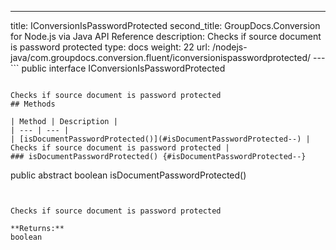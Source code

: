 ---
title: IConversionIsPasswordProtected
second_title: GroupDocs.Conversion for Node.js via Java API Reference
description: Checks if source document is password protected
type: docs
weight: 22
url: /nodejs-java/com.groupdocs.conversion.fluent/iconversionispasswordprotected/
---```
public interface IConversionIsPasswordProtected
```

Checks if source document is password protected
## Methods

| Method | Description |
| --- | --- |
| [isDocumentPasswordProtected()](#isDocumentPasswordProtected--) | Checks if source document is password protected |
### isDocumentPasswordProtected() {#isDocumentPasswordProtected--}
```
public abstract boolean isDocumentPasswordProtected()
```


Checks if source document is password protected

**Returns:**
boolean

